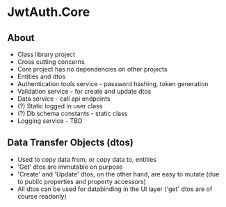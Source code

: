 # JwtAuth.Core

## About
 - Class library project
 - Cross cutting concerns 
 - Core project has no dependencies on other projects
 - Entities and dtos
 - Authentication tools service - password hashing, token generation
 - Validation service - for create and update dtos
 - Data service - call api endpoints
 - (?) Static logged in user class
 - (?) Db schema constants - static class
 - Logging service - TBD

## Data Transfer Objects (dtos)
 - Used to copy data from, or copy data to, entities
 - 'Get' dtos are immutable on purpose
 - 'Create' and 'Update' dtos, on the other hand, are easy to mutate (due to public properties and property accessors)
 - All dtos can be used for databinding in the UI layer ('get' dtos are of course readonly)
